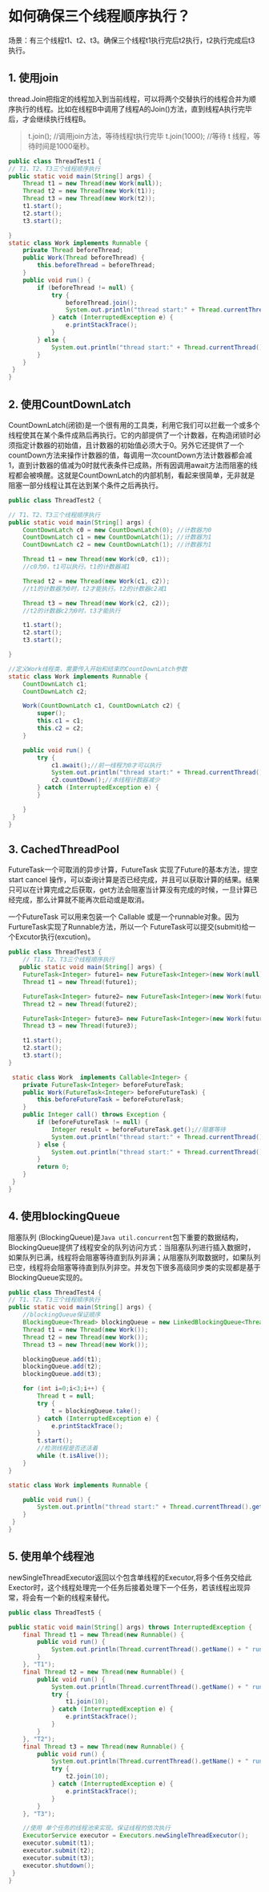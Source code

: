 # 如何确保三个线程顺序执行？

场景：有三个线程t1、t2、t3。确保三个线程t1执行完后t2执行，t2执行完成后t3执行。

## 1. 使用join

thread.Join把指定的线程加入到当前线程，可以将两个交替执行的线程合并为顺序执行的线程。比如在线程B中调用了线程A的Join\(\)方法，直到线程A执行完毕后，才会继续执行线程B。

> t.join\(\); //调用join方法，等待线程t执行完毕 t.join\(1000\); //等待 t 线程，等待时间是1000毫秒。

```java
public class ThreadTest1 {
// T1、T2、T3三个线程顺序执行
public static void main(String[] args) {
    Thread t1 = new Thread(new Work(null));
    Thread t2 = new Thread(new Work(t1));
    Thread t3 = new Thread(new Work(t2));
    t1.start();
    t2.start();
    t3.start();

}
static class Work implements Runnable {
    private Thread beforeThread;
    public Work(Thread beforeThread) {
        this.beforeThread = beforeThread;
    }
    public void run() {
        if (beforeThread != null) {
            try {
                beforeThread.join();
                System.out.println("thread start:" + Thread.currentThread().getName());
            } catch (InterruptedException e) {
                e.printStackTrace();
            }
        } else {
            System.out.println("thread start:" + Thread.currentThread().getName());
        }
    }
 }
}
```

## 2. 使用CountDownLatch

CountDownLatch\(闭锁\)是一个很有用的工具类，利用它我们可以拦截一个或多个线程使其在某个条件成熟后再执行。它的内部提供了一个计数器，在构造闭锁时必须指定计数器的初始值，且计数器的初始值必须大于0。另外它还提供了一个countDown方法来操作计数器的值，每调用一次countDown方法计数器都会减1，直到计数器的值减为0时就代表条件已成熟，所有因调用await方法而阻塞的线程都会被唤醒。这就是CountDownLatch的内部机制，看起来很简单，无非就是阻塞一部分线程让其在达到某个条件之后再执行。

```java
public class ThreadTest2 {

// T1、T2、T3三个线程顺序执行
public static void main(String[] args) {
    CountDownLatch c0 = new CountDownLatch(0); //计数器为0
    CountDownLatch c1 = new CountDownLatch(1); //计数器为1
    CountDownLatch c2 = new CountDownLatch(1); //计数器为1

    Thread t1 = new Thread(new Work(c0, c1));
    //c0为0，t1可以执行。t1的计数器减1

    Thread t2 = new Thread(new Work(c1, c2));
    //t1的计数器为0时，t2才能执行。t2的计数器c2减1

    Thread t3 = new Thread(new Work(c2, c2));
    //t2的计数器c2为0时，t3才能执行

    t1.start();
    t2.start();
    t3.start();

}

//定义Work线程类，需要传入开始和结束的CountDownLatch参数
static class Work implements Runnable {
    CountDownLatch c1;
    CountDownLatch c2;

    Work(CountDownLatch c1, CountDownLatch c2) {
        super();
        this.c1 = c1;
        this.c2 = c2;
    }

    public void run() {
        try {
            c1.await();//前一线程为0才可以执行
            System.out.println("thread start:" + Thread.currentThread().getName());
            c2.countDown();//本线程计数器减少
        } catch (InterruptedException e) {
        }

    }
 }
}
```

## 3. CachedThreadPool

FutureTask一个可取消的异步计算，FutureTask 实现了Future的基本方法，提空 start cancel 操作，可以查询计算是否已经完成，并且可以获取计算的结果。结果只可以在计算完成之后获取，get方法会阻塞当计算没有完成的时候，一旦计算已经完成，那么计算就不能再次启动或是取消。

一个FutureTask 可以用来包装一个 Callable 或是一个runnable对象。因为FurtureTask实现了Runnable方法，所以一个 FutureTask可以提交\(submit\)给一个Excutor执行\(excution\)。

```java
public class ThreadTest3 {
    // T1、T2、T3三个线程顺序执行
   public static void main(String[] args) {
    FutureTask<Integer> future1= new FutureTask<Integer>(new Work(null));
    Thread t1 = new Thread(future1);

    FutureTask<Integer> future2= new FutureTask<Integer>(new Work(future1));
    Thread t2 = new Thread(future2);

    FutureTask<Integer> future3= new FutureTask<Integer>(new Work(future2));
    Thread t3 = new Thread(future3);

    t1.start();
    t2.start();
    t3.start();
}

 static class Work  implements Callable<Integer> {
    private FutureTask<Integer> beforeFutureTask;
    public Work(FutureTask<Integer> beforeFutureTask) {
        this.beforeFutureTask = beforeFutureTask;
    }
    public Integer call() throws Exception {
        if (beforeFutureTask != null) {
            Integer result = beforeFutureTask.get();//阻塞等待
            System.out.println("thread start:" + Thread.currentThread().getName());
        } else {
            System.out.println("thread start:" + Thread.currentThread().getName());
        }
        return 0;
    }
 } 
}
```

## 4. 使用blockingQueue

阻塞队列 \(BlockingQueue\)是`Java util.concurrent`包下重要的数据结构，BlockingQueue提供了线程安全的队列访问方式：当阻塞队列进行插入数据时，如果队列已满，线程将会阻塞等待直到队列非满；从阻塞队列取数据时，如果队列已空，线程将会阻塞等待直到队列非空。并发包下很多高级同步类的实现都是基于BlockingQueue实现的。

```java
public class ThreadTest4 {
// T1、T2、T3三个线程顺序执行
public static void main(String[] args) {
    //blockingQueue保证顺序
    BlockingQueue<Thread> blockingQueue = new LinkedBlockingQueue<Thread>();
    Thread t1 = new Thread(new Work());
    Thread t2 = new Thread(new Work());
    Thread t3 = new Thread(new Work());

    blockingQueue.add(t1);
    blockingQueue.add(t2);
    blockingQueue.add(t3);

    for (int i=0;i<3;i++) {
        Thread t = null;
        try {
            t = blockingQueue.take();
        } catch (InterruptedException e) {
            e.printStackTrace();
        }
        t.start();
        //检测线程是否还活着
        while (t.isAlive());
    }
}

static class Work implements Runnable {

    public void run() {
        System.out.println("thread start:" + Thread.currentThread().getName());
    }
 }
}
```

## 5. 使用单个线程池

newSingleThreadExecutor返回以个包含单线程的Executor,将多个任务交给此Exector时，这个线程处理完一个任务后接着处理下一个任务，若该线程出现异常，将会有一个新的线程来替代。

```java
public class ThreadTest5 {

public static void main(String[] args) throws InterruptedException {
    final Thread t1 = new Thread(new Runnable() {
        public void run() {
            System.out.println(Thread.currentThread().getName() + " run 1");
        }
    }, "T1");
    final Thread t2 = new Thread(new Runnable() {
        public void run() {
            System.out.println(Thread.currentThread().getName() + " run 2");
            try {
                t1.join(10);
            } catch (InterruptedException e) {
                e.printStackTrace();
            }
        }
    }, "T2");
    final Thread t3 = new Thread(new Runnable() {
        public void run() {
            System.out.println(Thread.currentThread().getName() + " run 3");
            try {
                t2.join(10);
            } catch (InterruptedException e) {
                e.printStackTrace();
            }
        }
    }, "T3");

    //使用 单个任务的线程池来实现。保证线程的依次执行
    ExecutorService executor = Executors.newSingleThreadExecutor();
    executor.submit(t1);
    executor.submit(t2);
    executor.submit(t3);
    executor.shutdown();
 }
}
```

